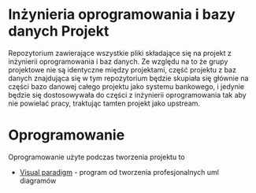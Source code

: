 # Inżynieria oprogramowania i bazy danych Projekt

Repozytorium zawierające wszystkie pliki składające się na projekt z inżynierii oprogramowania i baz danych.
Ze względu na to że grupy projektowe nie są identyczne między projektami, część projektu z baz danych znajdująca
się w tym repozytorium będzie skupiała się głównie na części bazo danowej całego projektu jako systemu bankowego,
i jedynie będzie się dostosowywała do części z inżynierii oprogramowania tak aby nie powielać pracy, traktując
tamten projekt jako upstream.

# Oprogramowanie

Oprogramowanie użyte podczas tworzenia projektu to

- [Visual paradigm](https://www.visual-paradigm.com/) - program od tworzenia profesjonalnych uml diagramów
